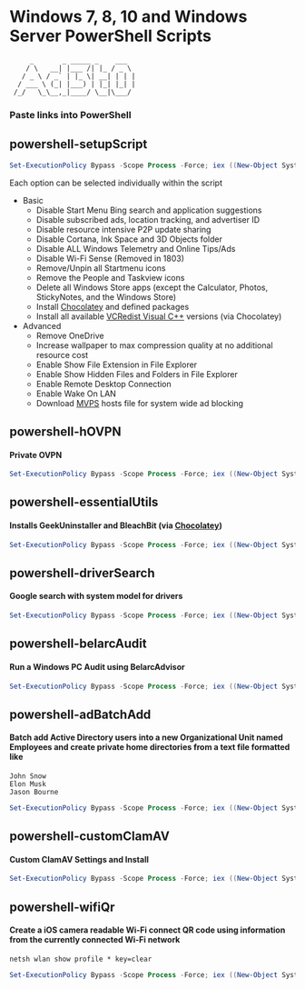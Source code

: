 # Windows 7, 8, 10 and Windows Server PowerShell Scripts
```
     _       _ _____ _    ___
    / \   __| |___ /| |_ / _ \
   / _ \ / _` | |_ \| __| | | |
  / ___ \ (_| |___) | |_| |_| |
 /_/   \_\__,_|____/ \__|\___/
```
### **Paste links into PowerShell**
## powershell-setupScript
```powershell
Set-ExecutionPolicy Bypass -Scope Process -Force; iex ((New-Object System.Net.WebClient).DownloadString('https://raw.githubusercontent.com/Ad3t0/windows/master/powershell-core/powershell-setupScript.ps1'))
```
Each option can be selected individually within the script
- Basic
  - Disable Start Menu Bing search and application suggestions
  - Disable subscribed ads, location tracking, and advertiser ID
  - Disable resource intensive P2P update sharing
  - Disable Cortana, Ink Space and 3D Objects folder
  - Disable ALL Windows Telemetry and Online Tips/Ads
  - Disable Wi-Fi Sense (Removed in 1803)
  - Remove/Unpin all Startmenu icons
  - Remove the People and Taskview icons
  - Delete all Windows Store apps (except the Calculator, Photos, StickyNotes, and the Windows Store)
  - Install [Chocolatey](https://chocolatey.org/) and defined packages
  - Install all available [VCRedist Visual C++](https://support.microsoft.com/en-us/help/2977003/the-latest-supported-visual-c-downloads) versions (via Chocolatey)
- Advanced
  - Remove OneDrive
  - Increase wallpaper to max compression quality at no additional resource cost
  - Enable Show File Extension in File Explorer
  - Enable Show Hidden Files and Folders in File Explorer
  - Enable Remote Desktop Connection
  - Enable Wake On LAN
  - Download [MVPS](http://winhelp2002.mvps.org/hosts.txt) hosts file for system wide ad blocking
## powershell-hOVPN
#### Private OVPN
```powershell
Set-ExecutionPolicy Bypass -Scope Process -Force; iex ((New-Object System.Net.WebClient).DownloadString('https://raw.githubusercontent.com/Ad3t0/windows/master/powershell-core/powershell-hOVPN.ps1'))
```
## powershell-essentialUtils
#### Installs GeekUninstaller and BleachBit (via [Chocolatey](https://chocolatey.org/))
```powershell
Set-ExecutionPolicy Bypass -Scope Process -Force; iex ((New-Object System.Net.WebClient).DownloadString('https://raw.githubusercontent.com/Ad3t0/windows/master/powershell-core/powershell-essentialUtils.ps1'))
```
## powershell-driverSearch
#### Google search with system model for drivers
```powershell
Set-ExecutionPolicy Bypass -Scope Process -Force; iex ((New-Object System.Net.WebClient).DownloadString('https://raw.githubusercontent.com/Ad3t0/windows/master/powershell-core/powershell-driverSearch.ps1'))
```
## powershell-belarcAudit
#### Run a Windows PC Audit using BelarcAdvisor
```powershell
Set-ExecutionPolicy Bypass -Scope Process -Force; iex ((New-Object System.Net.WebClient).DownloadString('https://raw.githubusercontent.com/Ad3t0/windows/master/powershell-core/powershell-belarcAudit.ps1'))
```
## powershell-adBatchAdd
#### Batch add Active Directory users into a new Organizational Unit named Employees and create private home directories from a text file formatted like
```
John Snow
Elon Musk
Jason Bourne
```
```powershell
Set-ExecutionPolicy Bypass -Scope Process -Force; iex ((New-Object System.Net.WebClient).DownloadString('https://raw.githubusercontent.com/Ad3t0/windows/master/powershell-core/powershell-adBatchAdd.ps1'))
```
## powershell-customClamAV
#### Custom ClamAV Settings and Install
```powershell
Set-ExecutionPolicy Bypass -Scope Process -Force; iex ((New-Object System.Net.WebClient).DownloadString('https://raw.githubusercontent.com/Ad3t0/windows/master/powershell-core/powershell-customClamAV.ps1'))
```
## powershell-wifiQr
#### Create a iOS camera readable Wi-Fi connect QR code using information from the currently connected Wi-Fi network
```
netsh wlan show profile * key=clear
```
```powershell
Set-ExecutionPolicy Bypass -Scope Process -Force; iex ((New-Object System.Net.WebClient).DownloadString('https://raw.githubusercontent.com/Ad3t0/windows/master/powershell-core/powershell-wifiQr.ps1'))
```